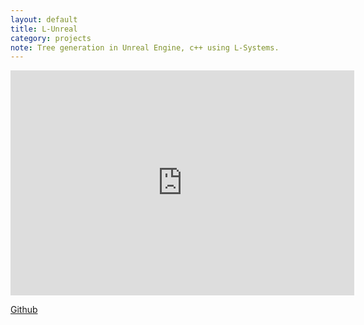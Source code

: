 ```yaml
---
layout: default
title: L-Unreal
category: projects
note: Tree generation in Unreal Engine, c++ using L-Systems.
---
```

<iframe width="550" height="360" src="https://www.youtube.com/embed/ieAfzjdyIcM" frameborder="0" allowfullscreen></iframe>



[Github](https://github.com/witold-gawlowski/LUnreal)
